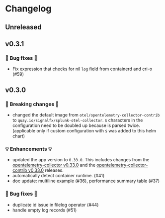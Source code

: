 # Changelog

## Unreleased

## v0.3.1

### 🧰 Bug fixes 🧰

- Fix expression that checks for nil `log` field from containerd and cri-o (#59)

## v0.3.0

### 🛑 Breaking changes 🛑
- changed the default image from `otel/opentelemetry-collector-contrib` to `quay.io/signalfx/splunk-otel-collector`. `$` characters in the configuration need to be doubled up because is parsed twice. (applicable only if custom configuration with `$` was added to this helm chart)

### 💡 Enhancements 💡

- updated the app version to `0.33.0`. This includes changes from the [opentelemetry-collector v0.33.0](https://github.com/open-telemetry/opentelemetry-collector/releases/tag/v0.33.0) and the [opentelemetry-collector-contrib v0.33.0](https://github.com/open-telemetry/opentelemetry-collector-contrib/releases/tag/v0.33.0) releases.
- automatically detect container runtime. (#41)
- doc update: multiline example (#36), performance summary table (#37)

### 🧰 Bug fixes 🧰

- duplicate id issue in filelog operator (#44)
- handle empty log records (#51)